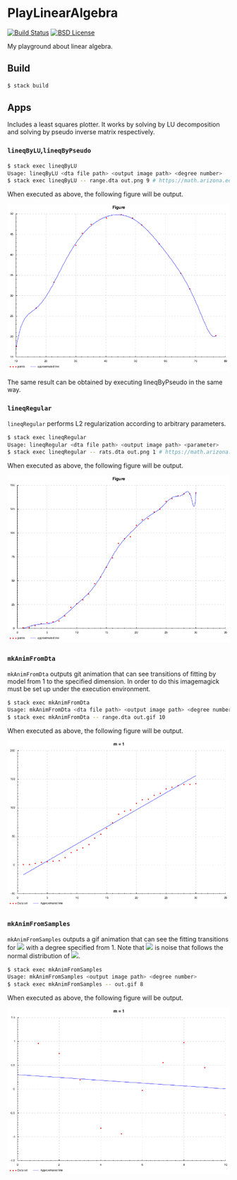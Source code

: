 # PlayLinearAlgebra

[![Build Status](https://travis-ci.org/falgon/PlayLinearAlgebra.svg?branch=master)](https://travis-ci.org/falgon/PlayLinearAlgebra)
[![BSD License](http://img.shields.io/badge/license-BSD-blue.svg?style=flat)](LICENSE)

My playground about linear algebra.

## Build

```sh
$ stack build
```

## Apps

Includes a least squares plotter.
It works by solving by LU decomposition and solving by pseudo inverse matrix respectively.

### `lineqByLU`,`lineqByPseudo`

```sh
$ stack exec lineqByLU
Usage: lineqByLU <dta file path> <output image path> <degree number>
$ stack exec lineqByLU -- range.dta out.png 9 # https://math.arizona.edu/~dsl/brange.htm
```

When executed as above, the following figure will be output.

![least squares with LU decomposition](./assets/lineqByLUout.png)

The same result can be obtained by executing lineqByPseudo in the same way.

### `lineqRegular`

`lineqRegular` performs L2 regularization according to arbitrary parameters.

```sh
$ stack exec lineqRegular
Usage: lineqRegular <dta file path> <output image path> <parameter>
$ stack exec lineqRegular -- rats.dta out.png 1 # https://math.arizona.edu/~dsl/brats.htm
```

When executed as above, the following figure will be output.

![least squares with L2 regularization](./assets/lineqRegularout.png)

### `mkAnimFromDta`

`mkAnimFromDta` outputs git animation that
can see transitions of fitting by model from 1 to the specified dimension.
In order to do this imagemagick must be set up under the execution environment.

```sh
$ stack exec mkAnimFromDta
Usage: mkAnimFromDta <dta file path> <output image path> <degree number>
$ stack exec mkAnimFromDta -- range.dta out.gif 10
```

When executed as above, the following figure will be output.

![least squares with L2 regularization](./assets/mkAnimFromDtaout.gif)

### `mkAnimFromSamples`

`mkAnimFromSamples` outputs a gif animation that can see the fitting transitions for
<img src="https://latex.codecogs.com/gif.latex?\inline&space;¥sin(x_i)&plus;e" />
with a degree specified from 1.
Note that <img src="https://latex.codecogs.com/gif.latex?\inline&space;e" /> 
is noise that follows the normal distribution of 
<img src="https://latex.codecogs.com/gif.latex?\inline&space;N(0,0.2)" />.

```sh
$ stack exec mkAnimFromSamples
Usage: mkAnimFromSamples <output image path> <degree number>
$ stack exec mkAnimFromSamples -- out.gif 8
```

When executed as above, the following figure will be output.

![least squares to sin function](./assets/mkAnimFromSamplesout.gif)
